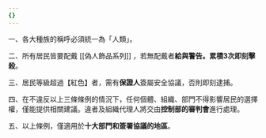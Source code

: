 ```yaml
---
{}
---
```

一、各大種族的稱呼必須統一為「人類」。

二、所有居民皆要配戴 [[偽人飾品系列]] ，若無配戴者**給與警告。累積3次即刻擊殺**。

三、居民等級超過【紅色】者，需有**保證人**簽屬安全協議，否則即刻逮捕。

四、在不違反以上三條條例的情況下，任何個體、組織、部門不得影響居民的選擇權，僅能提供相關建議。違者及組織代理人將交由**控制部的審判會**進行處理。

五、以上條例，僅適用於**十大部門和簽署協議的地區**。